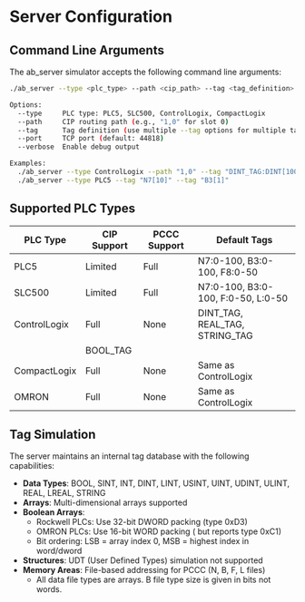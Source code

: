 # Server Configuration

## Command Line Arguments

The ab_server simulator accepts the following command line arguments:

```bash
./ab_server --type <plc_type> --path <cip_path> --tag <tag_definition> [--tag <tag_definition> ...]

Options:
  --type     PLC type: PLC5, SLC500, ControlLogix, CompactLogix
  --path     CIP routing path (e.g., "1,0" for slot 0)
  --tag      Tag definition (use multiple --tag options for multiple tags)
  --port     TCP port (default: 44818)
  --verbose  Enable debug output

Examples:
  ./ab_server --type ControlLogix --path "1,0" --tag "DINT_TAG:DINT[100]" --tag "REAL_TAG:REAL:[123,45]"
  ./ab_server --type PLC5 --tag "N7[10]" --tag "B3[1]"
```

## Supported PLC Types

| PLC Type     | CIP Support | PCCC Support | Default Tags                       |
| ------------ | ----------- | ------------ | ---------------------------------- |
| PLC5         | Limited     | Full         | N7:0-100, B3:0-100, F8:0-50        |
| SLC500       | Limited     | Full         | N7:0-100, B3:0-100, F:0-50, L:0-50 |
| ControlLogix | Full        | None         | DINT_TAG, REAL_TAG, STRING_TAG     |
|              | BOOL_TAG    |
| CompactLogix | Full        | None         | Same as ControlLogix               |
| OMRON        | Full        | None         | Same as ControlLogix               |



## Tag Simulation

The server maintains an internal tag database with the following capabilities:

- **Data Types**: BOOL, SINT, INT, DINT, LINT, USINT, UINT, UDINT, ULINT, REAL, LREAL, STRING
- **Arrays**: Multi-dimensional arrays supported
- **Boolean Arrays**:
  - Rockwell PLCs: Use 32-bit DWORD packing (type 0xD3)
  - OMRON PLCs: Use 16-bit WORD packing ( but reports type 0xC1)
  - Bit ordering: LSB = array index 0, MSB = highest index in word/dword
- **Structures**: UDT (User Defined Types) simulation not supported
- **Memory Areas**: File-based addressing for PCCC (N, B, F, L files)
  - All data file types are arrays.  B file type size is given in bits not words.
